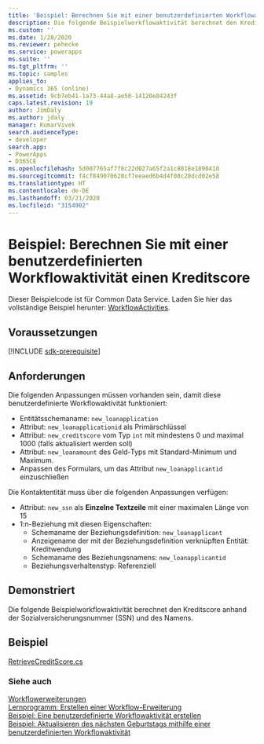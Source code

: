 ```yaml
---
title: 'Beispiel: Berechnen Sie mit einer benutzerdefinierten Workflowaktivität einen Kreditscore (Common Data Service) | Microsoft-Dokumentation'
description: Die folgende Beispielworkflowaktivität berechnet den Kreditscore anhand der Sozialversicherungsnummer (SSN) und des Namens.
ms.custom: ''
ms.date: 1/28/2020
ms.reviewer: pehecke
ms.service: powerapps
ms.suite: ''
ms.tgt_pltfrm: ''
ms.topic: samples
applies_to:
- Dynamics 365 (online)
ms.assetid: 9cb7eb41-1a73-44a8-ae58-14120e84243f
caps.latest.revision: 19
author: JimDaly
ms.author: jdaly
manager: KumarVivek
search.audienceType:
- developer
search.app:
- PowerApps
- D365CE
ms.openlocfilehash: 5d007765af7f8c22d027a65f2a1c8818e1890410
ms.sourcegitcommit: f4cf849070628cf7eeaed6b4d4f08c20dcd02e58
ms.translationtype: HT
ms.contentlocale: de-DE
ms.lasthandoff: 03/21/2020
ms.locfileid: "3154902"
---
```

# <a name="sample-calculate-a-credit-score-with-a-custom-workflow-activity"></a>Beispiel: Berechnen Sie mit einer benutzerdefinierten Workflowaktivität einen Kreditscore

Dieser Beispielcode ist für Common Data Service. Laden Sie hier das vollständige Beispiel herunter: [WorkflowActivities](https://github.com/microsoft/PowerApps-Samples/tree/master/cds/orgsvc/C%23/WorkflowActivities).

## <a name="prerequisites"></a>Voraussetzungen

[!INCLUDE [sdk-prerequisite](../../../includes/sdk-prerequisite.md)]
  
## <a name="requirements"></a>Anforderungen

Die folgenden Anpassungen müssen vorhanden sein, damit diese benutzerdefinierte Workflowaktivität funktioniert:  

-   Entitätsschemaname: `new_loanapplication`  
-   Attribut: `new_loanapplicationid` als Primärschlüssel  
-   Attribut: `new_creditscore` vom Typ `int` mit mindestens 0 und maximal 1000 (falls aktualisiert werden soll)  
-   Attribut: `new_loanamount` des Geld-Typs mit Standard-Minimum und Maximum.  
-   Anpassen des Formulars, um das Attribut `new_loanapplicantid` einzuschließen  
  
Die Kontaktentität muss über die folgenden Anpassungen verfügen:  
  
-   Attribut: `new_ssn` als **Einzelne Textzeile** mit einer maximalen Länge von 15  
-   1:n-Beziehung mit diesen Eigenschaften:  
    -   Schemaname der Beziehungsdefinition: `new_loanapplicant`  
    -   Anzeigename der mit der Beziehungsdefinition verknüpften Entität: Kreditwendung  
    -   Schemaname des Beziehungsnamens: `new_loanapplicantid`  
    -   Beziehungsverhaltenstyp: Referenziell  
  
## <a name="demonstrates"></a>Demonstriert

Die folgende Beispielworkflowaktivität berechnet den Kreditscore anhand der Sozialversicherungsnummer (SSN) und des Namens.  
  
## <a name="example"></a>Beispiel  

[RetrieveCreditScore.cs](https://github.com/microsoft/PowerApps-Samples/blob/master/cds/orgsvc/C%23/WorkflowActivities/WorkflowActivities/RetrieveCreditScore.cs)

### <a name="see-also"></a>Siehe auch

[Workflowerweiterungen](workflow-extensions.md)<br />
[Lernprogramm: Erstellen einer Workflow-Erweiterung](tutorial-create-workflow-extension.md)<br />
[Beispiel: Eine benutzerdefinierte Workflowaktivität erstellen](sample-create-custom-workflow-activity.md)<br />
[Beispiel: Aktualisieren des nächsten Geburtstags mithilfe einer benutzerdefinierten Workflowaktivität](sample-update-next-birthday-using-custom-workflow-activity.md)
